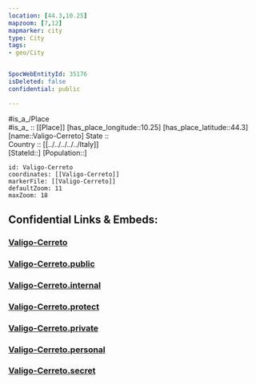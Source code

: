 ```yaml
---
location: [44.3,10.25] 
mapzoom: [7,12] 
mapmarker: city 
type: City
tags:
- geo/City


SpocWebEntityId: 35176
isDeleted: false
confidential: public

---
```

#is_a_/Place  
#is_a_ :: [[Place]] 
[has_place_longitude::10.25] 
[has_place_latitude::44.3] 
[name::Valigo-Cerreto] 
State ::  
Country :: [[../../../../../Italy]]  
[StateId::] 
[Population::] 



```leaflet
id: Valigo-Cerreto
coordinates: [[Valigo-Cerreto]] 
markerFile: [[Valigo-Cerreto]] 
defaultZoom: 11 
maxZoom: 18
```


## Confidential Links & Embeds: 

### [Valigo-Cerreto](/_Standards/Earth/Continent/Europe/Europe~South/Italy/regions~Italy/Emilia-Romagna/Reggio_Emilia.Province/City/Valigo-Cerreto.md) 

### [Valigo-Cerreto.public](/_public/Earth/Continent/Europe/Europe~South/Italy/regions~Italy/Emilia-Romagna/Reggio_Emilia.Province/City/Valigo-Cerreto.public.md) 

### [Valigo-Cerreto.internal](/_internal/Earth/Continent/Europe/Europe~South/Italy/regions~Italy/Emilia-Romagna/Reggio_Emilia.Province/City/Valigo-Cerreto.internal.md) 

### [Valigo-Cerreto.protect](/_protect/Earth/Continent/Europe/Europe~South/Italy/regions~Italy/Emilia-Romagna/Reggio_Emilia.Province/City/Valigo-Cerreto.protect.md) 

### [Valigo-Cerreto.private](/_private/Earth/Continent/Europe/Europe~South/Italy/regions~Italy/Emilia-Romagna/Reggio_Emilia.Province/City/Valigo-Cerreto.private.md) 

### [Valigo-Cerreto.personal](/_personal/Earth/Continent/Europe/Europe~South/Italy/regions~Italy/Emilia-Romagna/Reggio_Emilia.Province/City/Valigo-Cerreto.personal.md) 

### [Valigo-Cerreto.secret](/_secret/Earth/Continent/Europe/Europe~South/Italy/regions~Italy/Emilia-Romagna/Reggio_Emilia.Province/City/Valigo-Cerreto.secret.md)

